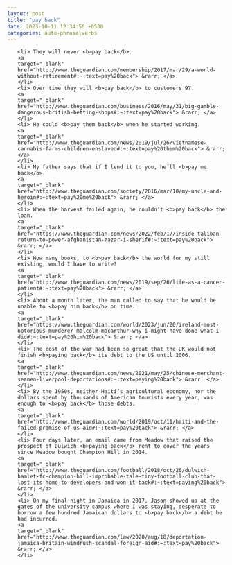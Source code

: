 ```yaml
---
layout: post
title: "pay back"
date: 2023-10-11 12:34:56 +0530
categories: auto-phrasalverbs
---
```

<ol>

    <li> They will never <b>pay back</b>.
    <a 
    target="_blank" 
    href="http://www.theguardian.com/membership/2017/mar/29/a-world-without-retirement#:~:text=pay%20back"> &rarr; </a>
    </li>
    <li> Over time they will <b>pay back</b> to customers 97.
    <a 
    target="_blank" 
    href="http://www.theguardian.com/business/2016/may/31/big-gamble-dangerous-british-betting-shops#:~:text=pay%20back"> &rarr; </a>
    </li>
    <li> He could <b>pay them back</b> when he started working.
    <a 
    target="_blank" 
    href="http://www.theguardian.com/news/2019/jul/26/vietnamese-cannabis-farms-children-enslaved#:~:text=pay%20them%20back"> &rarr; </a>
    </li>
    <li> My father says that if I lend it to you, he’ll <b>pay me back</b>.
    <a 
    target="_blank" 
    href="http://www.theguardian.com/society/2016/mar/10/my-uncle-and-heroin#:~:text=pay%20me%20back"> &rarr; </a>
    </li>
    <li> When the harvest failed again, he couldn’t <b>pay back</b> the loan.
    <a 
    target="_blank" 
    href="https://www.theguardian.com/news/2022/feb/17/inside-taliban-return-to-power-afghanistan-mazar-i-sherif#:~:text=pay%20back"> &rarr; </a>
    </li>
    <li> How many books, to <b>pay back</b> the world for my still existing, would I have to write?
    <a 
    target="_blank" 
    href="http://www.theguardian.com/news/2019/sep/26/life-as-a-cancer-patient#:~:text=pay%20back"> &rarr; </a>
    </li>
    <li> About a month later, the man called to say that he would be unable to <b>pay him back</b> on time.
    <a 
    target="_blank" 
    href="https://www.theguardian.com/world/2023/jun/20/ireland-most-notorious-murderer-malcolm-macarthur-why-i-might-have-done-what-i-did#:~:text=pay%20him%20back"> &rarr; </a>
    </li>
    <li> The cost of the war had been so great that the UK would not finish <b>paying back</b> its debt to the US until 2006.
    <a 
    target="_blank" 
    href="http://www.theguardian.com/news/2021/may/25/chinese-merchant-seamen-liverpool-deportations#:~:text=paying%20back"> &rarr; </a>
    </li>
    <li> By the 1950s, neither Haiti’s agricultural economy, nor the dollars spent by thousands of American tourists every year, was enough to <b>pay back</b> those debts.
    <a 
    target="_blank" 
    href="http://www.theguardian.com/world/2019/oct/11/haiti-and-the-failed-promise-of-us-aid#:~:text=pay%20back"> &rarr; </a>
    </li>
    <li> Four days later, an email came from Meadow that raised the prospect of Dulwich <b>paying back</b> rent to cover the years since Meadow bought Champion Hill in 2014.
    <a 
    target="_blank" 
    href="http://www.theguardian.com/football/2018/oct/26/dulwich-hamlet-fc-champion-hill-improbable-tale-tiny-football-club-that-lost-its-home-to-developers-and-won-it-back#:~:text=paying%20back"> &rarr; </a>
    </li>
    <li> On my final night in Jamaica in 2017, Jason showed up at the gates of the university campus where I was staying, desperate to borrow a few hundred Jamaican dollars to <b>pay back</b> a debt he had incurred.
    <a 
    target="_blank" 
    href="http://www.theguardian.com/law/2020/aug/18/deportation-jamaica-britain-windrush-scandal-foreign-aid#:~:text=pay%20back"> &rarr; </a>
    </li>